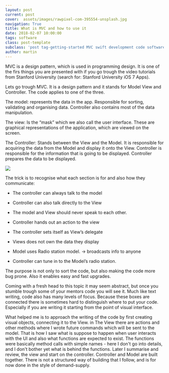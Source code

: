 ```yaml
---
layout: post
current: post
cover:  assets/images/rawpixel-com-395554-unsplash.jpg
navigation: True
title: What is MVC and how to use it
date: 2018-02-07 10:00:00
tags: software
class: post-template
subclass: 'post tag-getting-started MVC swift development code software'
author: martin
---
```



MVC is a design pattern, which is used in programming design. It is one of the firs things you are presented with if you go trough the video tutorials from Stanford University (search for: Stanford University iOS 7 Apps).

Lets go trough MVC. It is a design pattern and it stands for Model View and Controller. The code applies to one of the three.

The model:
represents the data in the app. Responsible for sorting, validating and organising data. Controller also contains most of the data manipulation.

The view:
Is the “mask” which we also call the user interface. These are graphical representations of the application, which are viewed on the screen.

The Controller:
Stands between the View and the Model. It is responsible for acquiring the data from the Model and display it onto the View. Controller is responsible for the information that is going to be displayed. Controller prepares the data to be displayed.

![](https://dl.dropboxusercontent.com/s/argf4b0dtchca4r/MVC.png)

The trick is to recognise what each section is for and also how they communicate:
- The controller can always talk to the model

- Controller can also talk directly to the View

- The model and View should never speak to each other.

- Controller hands out an action to the view

- The controller sets itself as View’s delegate 

- Views does not own the data they display

- Model uses Radio station model. -> broadcasts info to anyone

- Controller can tune in to the Model’s radio station.


The purpose is not only to sort the code, but also making the code more bug prone. Also it enables easy and fast upgrades.

Coming with a fresh head to this topic it may seem abstract, but once you stumble trough some of your mentors code you will see it. Much like text writing, code also has many levels of focus.
Because these boxes are connected there is sometimes hard to distinguish where to put your code. Especially if you are writing it starting from the point of visual interface.

What helped me is to approach the writing of the code by first creating visual objects, connecting it to the View. in The View there are actions and other methods where I wrote future commands which will be sent to the model. That is how I saw what is suppose to happen when user interacts with the UI and also what functions are expected to exist. The functions were basically method calls with simple names - here I don't go into details, and I don't bother yet what is behind the functions.
Later I summarise and review, the view and start on the controller. Controller and Model are built together. There is not a structured way of building that I follow, and is for now done in the style of demand-supply.
